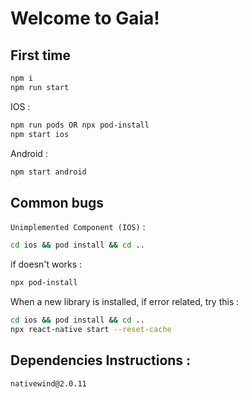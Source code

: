 # Welcome to Gaia!

## First time
```bash
npm i
npm run start
```

IOS :
```bash
npm run pods OR npx pod-install
npm start ios
```

Android :
```bash
npm start android
```

## Common bugs
`Unimplemented Component (IOS)` :

```bash
cd ios && pod install && cd ..
```

if doesn't works :
```bash
npx pod-install
```

When a new library is installed, if error related, try this : 
```bash
cd ios && pod install && cd ..
npx react-native start --reset-cache
```

## Dependencies Instructions :
`nativewind@2.0.11`